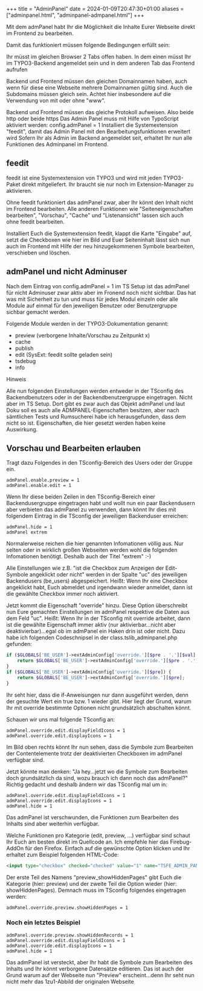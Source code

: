 +++
title = "AdminPanel"
date = 2024-01-09T20:47:30+01:00
aliases = ["adminpanel.html", "adminpanel-admpanel.html"]
+++

Mit dem admPanel habt Ihr die Möglichkeit die Inhalte Eurer Webseite direkt im Frontend zu bearbeiten.

Damit das funktioniert müssen folgende Bedingungen erfüllt sein:

Ihr müsst im gleichen Browser 2 Tabs offen haben. In dem einen müsst Ihr im TYPO3-Backend angemeldet sein und in dem anderen Tab das Frontend aufrufen

Backend und Frontend müssen den gleichen Domainnamen haben, auch wenn für diese eine Webseite mehrere Domainnamen gültig sind. Auch die Subdomains müssen gleich sein. Achtet hier insbesondere auf die Verwendung von mit oder ohne "www".

Backend und Frontend müssen das gleiche Protokoll aufweisen. Also beide http oder beide https
Das Admin Panel muss mit Hilfe von TypoScript aktiviert werden: config.admPanel = 1
Installiert die Systemextension "feedit", damit das Admin Panel mit den Bearbeitungsfunktionen erweitert wird
Sofern Ihr als Admin im Backend angemeldet seit, erhaltet Ihr nun alle Funktionen des Adminpanel im Frontend.

## feedit

feedit ist eine Systemextension von TYPO3 und wird mit jeden TYPO3-Paket direkt mitgeliefert. Ihr braucht sie nur noch im Extension-Manager zu aktivieren.

Ohne feedit funktioniert das admPanel zwar, aber Ihr könnt den Inhalt nicht im Frontend bearbeiten. Alle anderen Funktionen wie "Seiteneigenschaften bearbeiten", "Vorschau", "Cache" und "Listenansicht" lassen sich auch ohne feedit bearbeiten.

Installiert Euch die Systemextension feedit, klappt die Karte "Eingabe" auf, setzt die Checkboxen wie hier im Bild und Euer Seiteninhalt lässt sich nun auch im Frontend mit Hilfe der neu hinzugekommenen Symbole bearbeiten, verschieben und löschen.

## admPanel und nicht Adminuser

Nach dem Eintrag von config.admPanel = 1 im TS Setup ist das admPanel für nicht Adminuser zwar aktiv aber im Fronend noch nicht sichtbar. Das hat was mit Sicherheit zu tun und muss für jedes Modul einzeln oder alle Module auf einmal für den jeweiligen Benutzer oder Benutzergruppe sichbar gemacht werden.

Folgende Module werden in der TYPO3-Dokumentation genannt:

- preview (verborgene Inhalte/Vorschau zu Zeitpunkt x)
- cache
- publish
- edit (SysExt: feedit sollte geladen sein)
- tsdebug
- info

Hinweis

Alle nun folgenden Einstellungen werden entweder in der TSconfig des Backendbenutzers oder in der Backendbenutzergruppe eingetragen. Nicht aber im TS Setup. Dort gibt es zwar auch das Objekt admPanel und laut Doku soll es auch alle ADMPANEL-Eigenschaften besitzen, aber nach sämtlichen Tests und Rumsucherei habe ich herausgefunden, dass dem nicht so ist. Eigenschaften, die hier gesetzt werden haben keine Auswirkung.

## Vorschau und Bearbeiten erlauben

Tragt dazu Folgendes in den TSconfig-Bereich des Users oder der Gruppe ein.

```typo3_typoscript
admPanel.enable.preview = 1
admPanel.enable.edit = 1
```

Wenn Ihr diese beiden Zeilen in den TSconfig-Bereich einer Backendusergruppe eingetragen habt und wollt nun ein paar Backendusern aber verbieten das admPanel zu verwenden, dann könnt Ihr dies mit folgendem Eintrag in die TSconfig der jeweiligen Backenduser erreichen:

```typo3_typoscript
admPanel.hide = 1
admPanel extrem
```

Normalerweise reichen die hier genannten Infomationen völlig aus. Nur selten oder in wirklich großen Webseiten werden wohl die folgenden Infomationen benötigt. Deshalb auch der Titel "extrem" :-)

Alle Einstellungen wie z.B. "ist die Checkbox zum Anzeigen der Edit-Symbole angeklickt oder nicht" werden in der Spalte "uc" des jeweiligen Backendusers (be_users) abgespeichert. Heißt: Wenn Ihr eine Checkbox angeklickt habt, Euch abmeldet und irgendwann wieder anmeldet, dann ist die gewählte Checkbox immer noch aktiviert.

Jetzt kommt die Eigenschaft "override" hinzu. Diese Option überschreibt nun Eure gemachten Einstellungen im admPanel respektive die Daten aus dem Feld "uc". Heißt: Wenn Ihr in der TSconfig mit override arbeitet, dann ist die gewählte Eigenschaft immer aktiv (nur aktivierbar...nicht aber deaktivierbar)...egal ob im admPanel ein Haken drin ist oder nicht. Dazu habe ich folgenden Codeschnipsel in der class.tslib_adminpanel.php gefunden:

```php
if ($GLOBALS['BE_USER']->extAdminConfig['override.'][$pre . '.'][$val] && $val) {
    return $GLOBALS['BE_USER']->extAdminConfig['override.'][$pre . '.'][$val];
}
if ($GLOBALS['BE_USER']->extAdminConfig['override.'][$pre]) {
    return $GLOBALS['BE_USER']->extAdminConfig['override.'][$pre];
}
```

Ihr seht hier, dass die if-Anweisungen nur dann ausgeführt werden, denn der gesuchte Wert ein true bzw. 1 wieder gibt. Hier liegt der Grund, warum Ihr mit override bestimmte Optionen nicht grundsätzlich abschalten könnt.

Schauen wir uns mal folgende TSconfig an:

```typo3_typoscript
admPanel.override.edit.displayFieldIcons = 1
admPanel.override.edit.displayIcons = 1
```

Im Bild oben rechts könnt Ihr nun sehen, dass die Symbole zum Bearbeiten der Contentelemente trotz der deaktivierten Checkboxen im admPanel verfügbar sind.

Jetzt könnte man denken: "Ja hey...jetzt wo die Symbole zum Bearbeiten doch grundsätzlich da sind, wozu brauch ich dann noch das admPanel?" Richtig gedacht und deshalb ändern wir das TSconfig mal um in:

```typo3_typoscript
admPanel.override.edit.displayFieldIcons = 1
admPanel.override.edit.displayIcons = 1
admPanel.hide = 1
```

Das admPanel ist verschwunden, die Funktionen zum Bearbeiten des Inhalts sind aber weiterhin verfügbar.

Welche Funktionen pro Kategorie (edit, preview, ...) verfügbar sind schaut Ihr Euch am besten direkt im Quellcode an. Ich empfehle hier das Firebug-AddOn für den Firefox. Einfach auf die gewünschte Option klicken und Ihr erhaltet zum Beispiel folgenden HTML-Code:

```html
<input type="checkbox" checked="checked" value="1" name="TSFE_ADMIN_PANEL[preview_showHiddenPages]">
```

Der erste Teil des Namens "preview_showHiddenPages" gibt Euch die Kategorie (hier: preview) und der zweite Teil die Option wieder (hier: showHiddenPages). Demnach muss im TSconfig folgendes eingetragen werden:

```typo3_typoscript
admPanel.override.preview.showHiddenPages = 1
```

### Noch ein letztes Beispiel

```typo3_typoscript
admPanel.override.preview.showHiddenRecords = 1
admPanel.override.edit.displayFieldIcons = 1
admPanel.override.edit.displayIcons = 1
admPanel.hide = 1
```

Das admPanel ist versteckt, aber Ihr habt die Symbole zum Bearbeiten des Inhalts und Ihr könnt verborgene Datensätze editieren. Das ist auch der Grund warum auf der Webseite nun "Preview" erscheint...denn Ihr seht nun nicht mehr das 1zu1-Abbild der originalen Webseite
